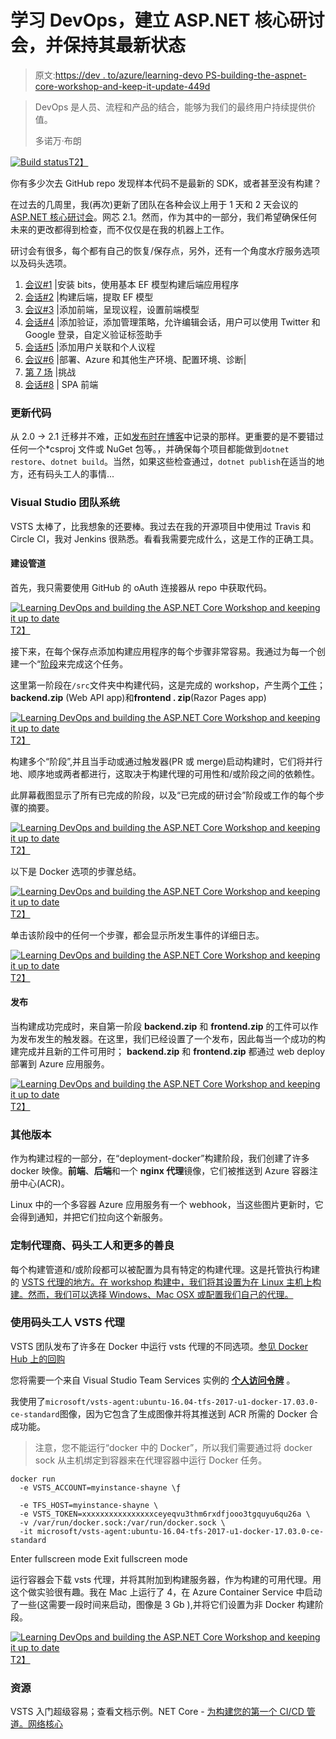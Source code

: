 # 学习 DevOps，建立 ASP.NET 核心研讨会，并保持其最新状态

> 原文:[https://dev . to/azure/learning-devo PS-building-the-aspnet-core-workshop-and-keep-it-update-449d](https://dev.to/azure/learning-devops-building-the-aspnet-core-workshop-and-keeping-it-up-to-date-449d)

> DevOps 是人员、流程和产品的结合，能够为我们的最终用户持续提供价值。
> 
> 多诺万·布朗

[![Build status](../Images/a8c27fa510bf1070881c11d70039bce3.png)T2】](https://dotnetfoundation.visualstudio.com/AspNetCoreWorkshop/_build/latest?definitionId=30)

你有多少次去 GitHub repo 发现样本代码不是最新的 SDK，或者甚至没有构建？

在过去的几周里，我(再次)更新了团队在各种会议上用于 1 天和 2 天会议的[ASP.NET 核心研讨会](https://github.com/dotnet-presentations/aspnetcore-app-workshop)。网芯 2.1。然而，作为其中的一部分，我们希望确保任何未来的更改都得到检查，而不仅仅是在我的机器上工作。

研讨会有很多，每个都有自己的恢复/保存点，另外，还有一个角度水疗服务选项以及码头选项。

1.  [会议#1](http://tattoocoder.com/docs/1.%20Create%20BackEnd%20API%20project.md) |安装 bits，使用基本 EF 模型构建后端应用程序
2.  [会话#2](http://tattoocoder.com/docs/2.%20Build%20out%20BackEnd%20and%20Refactor.md) |构建后端，提取 EF 模型
3.  [会议#3](http://tattoocoder.com/docs/3.%20Add%20front-end%2C%20render%20agenda%2C%20set%20up%20front-end%20models.md) |添加前端，呈现议程，设置前端模型
4.  [会话#4](http://tattoocoder.com/docs/4.%20Add%20auth%20features.md) |添加验证，添加管理策略，允许编辑会话，用户可以使用 Twitter 和 Google 登录，自定义验证标签助手
5.  [会话#5](http://tattoocoder.com/docs/5.%20Add%20personal%20agenda.md) |添加用户关联和个人议程
6.  [会议#6](http://tattoocoder.com/learning-devops-and-building-the-asp-net-core-workshop-up-to-date/docs/6.%20Deployment.md) |部署、Azure 和其他生产环境、配置环境、诊断|
7.  [第 7 场](http://tattoocoder.com/docs/7.%20Challenges.md) |挑战
8.  [会话#8](http://tattoocoder.com/docs/8.%20SPA%20FrontEnd.md) | SPA 前端

### 更新代码

从 2.0 -> 2.1 迁移并不难，正如[发布时在博客](https://docs.microsoft.com/aspnet/core/migration/20_21?view=aspnetcore-2.1&WT.mc_id=cicd-devto-shboyer)中记录的那样。更重要的是不要错过任何一个*csproj 文件或 NuGet 包等。，并确保每个项目都能做到`dotnet restore`、`dotnet build`。当然，如果这些检查通过，`dotnet publish`在适当的地方，还有码头工人的事情...

### Visual Studio 团队系统

VSTS 太棒了，比我想象的还要棒。我过去在我的开源项目中使用过 Travis 和 Circle CI，我对 Jenkins 很熟悉。看看我需要完成什么，这是工作的正确工具。

#### 建设管道

首先，我只需要使用 GitHub 的 oAuth 连接器从 repo 中获取代码。

[![Learning DevOps and building the ASP.NET Core Workshop and keeping it up to date](../Images/681cfe9bf135a457f11ba2f489da66e8.png)T2】](https://res.cloudinary.com/practicaldev/image/fetch/s--_Mp9IOu1--/c_limit%2Cf_auto%2Cfl_progressive%2Cq_auto%2Cw_880/http://tattoocoder.com/content/images/2018/06/Screen-Shot-2018-06-25-at-1.19.34-PM.png)

接下来，在每个保存点添加构建应用程序的每个步骤非常容易。我通过为每一个创建一个“[阶段](https://docs.microsoft.com/vsts/pipelines/process/phases?view=vsts&tabs=web&WT.mc_id=cicd-devto-shboyer)来完成这个任务。

这里第一阶段在`/src`文件夹中构建代码，这是完成的 workshop，产生两个[工件](https://docs.microsoft.com/vsts/pipelines/release/artifacts?view=vsts&WT.mc_id=cicd-devto-shboyer)； **backend.zip** (Web API app)和**frontend . zip**(Razor Pages app)

[![Learning DevOps and building the ASP.NET Core Workshop and keeping it up to date](../Images/824376dbd5eeb157a6ce568fadc027ff.png)T2】](https://res.cloudinary.com/practicaldev/image/fetch/s--JEp8ZQ1R--/c_limit%2Cf_auto%2Cfl_progressive%2Cq_auto%2Cw_880/http://tattoocoder.com/content/images/2018/06/Screen-Shot-2018-06-25-at-1.27.01-PM.png)

构建多个“阶段”,并且当手动或通过触发器(PR 或 merge)启动构建时，它们将并行地、顺序地或两者都进行，这取决于构建代理的可用性和/或阶段之间的依赖性。

此屏幕截图显示了所有已完成的阶段，以及“已完成的研讨会”阶段或工作的每个步骤的摘要。

[![Learning DevOps and building the ASP.NET Core Workshop and keeping it up to date](../Images/76ffacb2b5424226481aed5ecbf5f012.png)T2】](https://res.cloudinary.com/practicaldev/image/fetch/s--444Xc7w8--/c_limit%2Cf_auto%2Cfl_progressive%2Cq_auto%2Cw_880/http://tattoocoder.com/content/images/2018/06/Screen-Shot-2018-06-25-at-11.32.17-AM.png)

以下是 Docker 选项的步骤总结。

[![Learning DevOps and building the ASP.NET Core Workshop and keeping it up to date](../Images/57c6990f02ba974c42e92afe611049ba.png)T2】](https://res.cloudinary.com/practicaldev/image/fetch/s--MAToQY2U--/c_limit%2Cf_auto%2Cfl_progressive%2Cq_auto%2Cw_880/http://tattoocoder.com/content/images/2018/06/Screen-Shot-2018-06-25-at-11.32.52-AM.png)

单击该阶段中的任何一个步骤，都会显示所发生事件的详细日志。

[![Learning DevOps and building the ASP.NET Core Workshop and keeping it up to date](../Images/446c660746db2b3267c691615819fb3d.png)T2】](https://res.cloudinary.com/practicaldev/image/fetch/s--dGJzRYlX--/c_limit%2Cf_auto%2Cfl_progressive%2Cq_auto%2Cw_880/http://tattoocoder.com/content/images/2018/06/Screen-Shot-2018-06-25-at-11.33.22-AM.png)

#### 发布

当构建成功完成时，来自第一阶段 **backend.zip** 和 **frontend.zip** 的工件可以作为发布发生的触发器。在这里，我们已经设置了一个发布，因此每当一个成功的构建完成并且新的工件可用时； **backend.zip** 和 **frontend.zip** 都通过 web deploy 部署到 Azure 应用服务。

[![Learning DevOps and building the ASP.NET Core Workshop and keeping it up to date](../Images/f31dd90615c2cc9127ef4acd44281a17.png)T2】](https://res.cloudinary.com/practicaldev/image/fetch/s--tT0_ZM_g--/c_limit%2Cf_auto%2Cfl_progressive%2Cq_auto%2Cw_880/http://tattoocoder.com/content/images/2018/06/Screen-Shot-2018-06-21-at-4.16.40-PM.png)

### 其他版本

作为构建过程的一部分，在“deployment-docker”构建阶段，我们创建了许多 docker 映像。**前端**、**后端**和一个 **nginx 代理**镜像，它们被推送到 Azure 容器注册中心(ACR)。

Linux 中的一个多容器 Azure 应用服务有一个 webhook，当这些图片更新时，它会得到通知，并把它们拉向这个新服务。

### 定制代理商、码头工人和更多的善良

每个构建管道和/或阶段都可以被配置为具有特定的构建代理。这是托管执行构建的 [VSTS 代理的地方。在 workshop 构建中，我们将其设置为在 Linux 主机上构建。然而，我们可以选择 Windows、Mac OSX 或配置我们自己的代理。](https://docs.microsoft.com/vsts/pipelines/agents/hosted?view=vsts&WT.mc_id=cicd-devto-shboyer#use-a-microsoft-hosted-agent)

### 使用码头工人 VSTS 代理

VSTS 团队发布了许多在 Docker 中运行 vsts 代理的不同选项。[参见 Docker Hub 上的回购](https://hub.docker.com/r/microsoft/vsts-agent/)

您将需要一个来自 Visual Studio Team Services 实例的 [**个人访问令牌**](https://docs.microsoft.com/vsts/pipelines/agents/v2-linux?view=vsts&WT.mc_id=cicd-devto-shboyer#permissions) 。

我使用了`microsoft/vsts-agent:ubuntu-16.04-tfs-2017-u1-docker-17.03.0-ce-standard`图像，因为它包含了生成图像并将其推送到 ACR 所需的 Docker 合成功能。

> 注意，您不能运行“docker 中的 Docker”，所以我们需要通过将 docker sock 从主机绑定到容器来在代理容器中运行 Docker 任务。

```
docker run  
  -e VSTS_ACCOUNT=myinstance-shayne \ƒ

  -e TFS_HOST=myinstance-shayne \
  -e VSTS_TOKEN=xxxxxxxxxxxxxxxxceyeqvu3thm6rxdfjooo3tgquyu6qu26a \
  -v /var/run/docker.sock:/var/run/docker.sock \
  -it microsoft/vsts-agent:ubuntu-16.04-tfs-2017-u1-docker-17.03.0-ce-standard 
```

Enter fullscreen mode Exit fullscreen mode

运行容器会下载 vsts 代理，并将其附加到构建服务器，作为构建的可用代理。用这个做实验很有趣。我在 Mac 上运行了 4，在 Azure Container Service 中启动了一些(这需要一段时间来启动，图像是 3 Gb ),并将它们设置为非 Docker 构建阶段。

[![Learning DevOps and building the ASP.NET Core Workshop and keeping it up to date](../Images/7f56131e8c9563cb5f615f2c7ece6e7a.png)T2】](https://res.cloudinary.com/practicaldev/image/fetch/s--PGRo5s1e--/c_limit%2Cf_auto%2Cfl_progressive%2Cq_auto%2Cw_880/http://tattoocoder.com/content/images/2018/06/Screen-Shot-2018-06-21-at-9.12.09-PM--2-.png)

### 资源

VSTS 入门超级容易；查看文档示例。NET Core - [为构建您的第一个 CI/CD 管道。网络核心](https://docs.microsoft.com/vsts/pipelines/apps/aspnet/build-aspnet-core?view=vsts&tabs=gitvsts%2Cweb%2Cdeploy-windows&WT.mc_id=cicd-devto-shboyer)